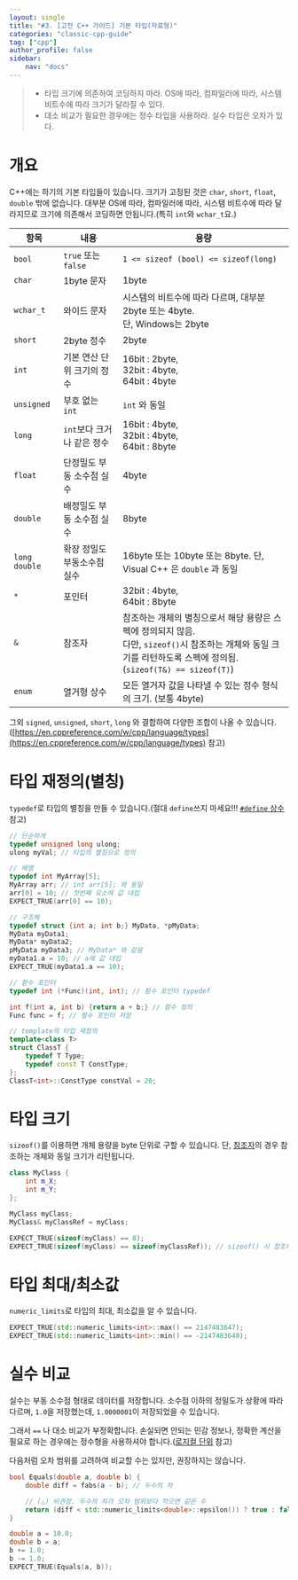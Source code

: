 ```yaml
---
layout: single
title: "#3. [고전 C++ 가이드] 기본 타입(자료형)"
categories: "classic-cpp-guide"
tag: ["cpp"]
author_profile: false
sidebar: 
    nav: "docs"
---
```


> * 타입 크기에 의존하여 코딩하지 마라. OS에 따라, 컴파일러에 따라, 시스템 비트수에 따라 크기가 달라질 수 있다.
> * 대소 비교가 필요한 경우에는 정수 타입을 사용하라. 실수 타입은 오차가 있다.

# 개요

C++에는 하기의 기본 타입들이 있습니다. 크기가 고정된 것은 `char`, `short`, `float`, `double` 밖에 없습니다. 대부분 OS에 따라, 컴파일러에 따라, 시스템 비트수에 따라 달라지므로 크기에 의존해서 코딩하면 안됩니다.(특히 `int`와 `wchar_t`요.)

|항목|내용|용량|
|--|--|--|
|`bool`|`true` 또는 <br/>`false`|`1 <= sizeof (bool) <= sizeof(long)`|
|`char`|1byte 문자|1byte|
|`wchar_t`|와이드 문자|시스템의 비트수에 따라 다르며, 대부분 2byte 또는 4byte.<br/>단, Windows는 2byte |
|`short`|2byte 정수| 2byte|
|`int`|기본 연산 단위 크기의 정수|16bit : 2byte,<br/>32bit : 4byte,<br/>64bit : 4byte|
|`unsigned`|부호 없는 `int`|`int` 와 동일|
|`long`|`int`보다 크거나 같은 정수|16bit : 4byte,<br/>32bit : 4byte,<br/>64bit : 8byte|
|`float`|단정밀도 부동 소수점 실수|4byte|
|`double`|배정밀도 부동 소수점 실수|8byte|
|`long double`|확장 정밀도 부동소수점 실수|16byte 또는 10byte 또는 8byte. 단, Visual C++ 은 `double` 과 동일|
|`*`|포인터|32bit : 4byte,<br/>64bit : 8byte|
|`&`|참조자|참조하는 개체의 별칭으로서 해당 용량은 스펙에 정의되지 않음.<br/>다만, `sizeof()`시 참조하는 개체와 동일 크기를 리턴하도록 스펙에 정의됨.(`sizeof(T&) == sizeof(T)`)|
|`enum`|열거형 상수|모든 열거자 값을 나타낼 수 있는 정수 형식의 크기. (보통 4byte)|

그외 `signed`, `unsigned`, `short`, `long` 와 결합하여 다양한 조합이 나올 수 있습니다.([https://en.cppreference.com/w/cpp/language/types](https://en.cppreference.com/w/cpp/language/types) 참고)

# 타입 재정의(별칭)

`typedef`로 타입의 별칭을 만들 수 있습니다.(절대 `define`쓰지 마세요!!! [`#define` 상수](https://tango1202.github.io/classic-cpp-guide/classic-cpp-guide-preprocessor/#define-%EC%83%81%EC%88%98) 참고)

```cpp
// 단순하게
typedef unsigned long ulong; 
ulong myVal; // 타입의 별칭으로 정의

// 배열
typedef int MyArray[5]; 
MyArray arr; // int arr[5]; 와 동일 
arr[0] = 10; // 첫번째 요소에 값 대입
EXPECT_TRUE(arr[0] == 10);

// 구조체
typedef struct {int a; int b;} MyData, *pMyData;
MyData myData1;
MyData* myData2;
pMyData myData3; // MyData* 와 같음
myData1.a = 10; // a에 값 대입
EXPECT_TRUE(myData1.a == 10);

// 함수 포인터
typedef int (*Func)(int, int); // 함수 포인터 typedef

int f(int a, int b) {return a + b;} // 함수 정의
Func func = f; // 함수 포인터 저장

// template의 타입 재정의
template<class T> 
struct ClassT { 
    typedef T Type;
    typedef const T ConstType; 
}; 
ClassT<int>::ConstType constVal = 20;
```

# 타입 크기

`sizeof()`를 이용하면 개체 용량을 byte 단위로 구할 수 있습니다. 단, [참조자](https://tango1202.github.io/classic-cpp-guide/classic-cpp-guide-pointer-reference/)의 경우 참조하는 개체와 동일 크기가 리턴됩니다.

```cpp
class MyClass {
    int m_X;
    int m_Y;
};

MyClass myClass;
MyClass& myClassRef = myClass;

EXPECT_TRUE(sizeof(myClass) == 8);
EXPECT_TRUE(sizeof(myClass) == sizeof(myClassRef)); // sizeof() 시 참조하는 개체와 참조자는 크기가 같습니다.

```

# 타입 최대/최소값

`numeric_limits`로 타입의 최대, 최소값을 알 수 있습니다.

```cpp
EXPECT_TRUE(std::numeric_limits<int>::max() == 2147483647);
EXPECT_TRUE(std::numeric_limits<int>::min() == -2147483648);
```
# 실수 비교

실수는 부동 소수점 형태로 데이터를 저장합니다. 소수점 이하의 정밀도가 상황에 따라 다르며, `1.0`을 저장했는데, `1.0000001`이 저장되었을 수 있습니다. 

그래서 `==` 나 대소 비교가 부정확합니다. 손실되면 안되는 민감 정보나, 정확한 계산을 필요로 하는 경우에는 정수형을 사용하셔야 합니다.([로지컬 단위](https://tango1202.github.io/cpp-coding-pattern/cpp-coding-pattern-logical/) 참고) 


다음처럼 오차 범위를 고려하여 비교할 수는 있지만, 권장하지는 않습니다.

```cpp
bool Equals(double a, double b) {
    double diff = fabs(a - b); // 두수의 차

    // (△) 비권장. 두수의 차가 오차 범위보다 작으면 같은 수
    return (diff < std::numeric_limits<double>::epsilon()) ? true : false;
}

double a = 10.0;
double b = a;
b += 1.0;
b -= 1.0;
EXPECT_TRUE(Equals(a, b)); 
```

